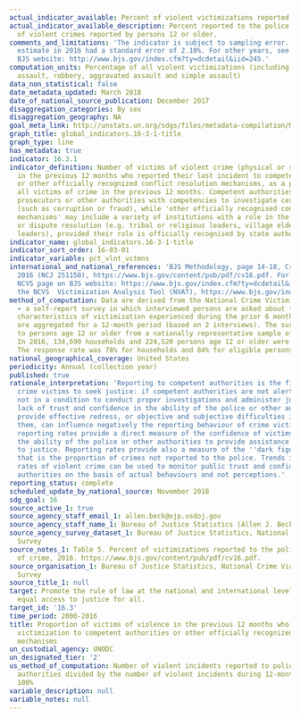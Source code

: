 ```yaml
---
actual_indicator_available: Percent of violent victimizations reported to the police.
actual_indicator_available_description: Percent reported to the police is for victims
  of violent crimes reported by persons 12 or older.
comments_and_limitations: 'The indicator is subject to sampling error. The national
  estimate in 2016 had a standard error of 2.10%. For other years, see NCVS page on
  BJS website: http://www.bjs.gov/index.cfm?ty=dcdetail&iid=245.'
computation_units: Percentage of all violent victimizations (including rape/sexual
  assault, robbery, aggravated assault and simple assault)
data_non_statistical: false
date_metadata_updated: March 2018
date_of_national_source_publication: December 2017
disaggregation_categories: By sex
disaggregation_geography: NA
goal_meta_link: http://unstats.un.org/sdgs/files/metadata-compilation/Metadata-Goal-16.pdf
graph_title: global_indicators.16-3-1-title
graph_type: line
has_metadata: true
indicator: 16.3.1
indicator_definition: Number of victims of violent crime (physical or sexual assault)
  in the previous 12 months who reported their last incident to competent authorities
  or other officially recognized conflict resolution mechanisms, as a percentage of
  all victims of crime in the previous 12 months. Competent authorities includes police,
  prosecutors or other authorities with competencies to investigate certain crimes
  (such as corruption or fraud), while 'other officially recognised conflict resolution
  mechanisms' may include a variety of institutions with a role in the informal justice
  or dispute resolution (e.g. tribal or religious leaders, village elders, community
  leaders), provided their role is officially recognised by state authorities.
indicator_name: global_indicators.16-3-1-title
indicator_sort_order: 16-03-01
indicator_variable: pct_vlnt_vctmns
international_and_national_references: 'BJS Methodology, page 14-18, Criminal Victimization,
  2016 (NCJ 251150), https://www.bjs.gov/content/pub/pdf/cv16.pdf. For 2000-15, see
  NCVS page on BJS website: https://www.bjs.gov/index.cfm?ty=dcdetail&iid=245 and
  the NCVS  Victimization Analysis Tool (NVAT), https://www.bjs.gov/index.cfm?ty=nvat.'
method_of_computation: Data are derived from the National Crime Victimization Survey
  - a self-report survey in which interviewed persons are asked about the number and
  characteristics of victimization experienced during the prior 6 months. The responses
  are aggregated for a 12-month period (based on 2 interviews). The survey is administered
  to persons age 12 or older from a nationally representative sample of households.
  In 2016, 134,690 households and 224,520 persons age 12 or older were interviewed.
  The response rate was 78% for households and 84% for eligible persons.
national_geographical_coverage: United States
periodicity: Annual (collection year)
published: true
rationale_interpretation: 'Reporting to competent authorities is the first step for
  crime victims to seek justice: if competent authorities are not alerted they are
  not in a condition to conduct proper investigations and administer justice. However,
  lack of trust and confidence in the ability of the police or other authorities to
  provide effective redress, or objective and subjective difficulties in accessing
  them, can influence negatively the reporting behaviour of crime victims. As such,
  reporting rates provide a direct measure of the confidence of victims of crime in
  the ability of the police or other authorities to provide assistance and bring perpetrators
  to justice. Reporting rates provide also a measure of the ''dark figure'' of crime,
  that is the proportion of crimes not reported to the police. Trends in reporting
  rates of violent crime can be used to monitor public trust and confidence in competent
  authorities on the basis of actual behaviours and not perceptions.'
reporting_status: complete
scheduled_update_by_national_source: November 2018
sdg_goal: 16
source_active_1: true
source_agency_staff_email_1: allen.beck@ojp.usdoj.gov
source_agency_staff_name_1: Bureau of Justice Statistics (Allen J. Beck)
source_agency_survey_dataset_1: Bureau of Justice Statistics, National Crime Victimization
  Survey
source_notes_1: Table 5. Percent of victimizations reported to the police, by type
  of crime, 2016. https://www.bjs.gov/content/pub/pdf/cv16.pdf.
source_organisation_1: Bureau of Justice Statistics, National Crime Victimization
  Survey
source_title_1: null
target: Promote the rule of law at the national and international levels and ensure
  equal access to justice for all.
target_id: '16.3'
time_period: 2000-2016
title: Proportion of victims of violence in the previous 12 months who reported their
  victimization to competent authorities or other officially recognized conflict resolution
  mechanisms
un_custodial_agency: UNODC
un_designated_tier: '2'
us_method_of_computation: Number of violent incidents reported to police or other
  authorities divided by the number of violent incidents during 12-month period times
  100%
variable_description: null
variable_notes: null
---
```

